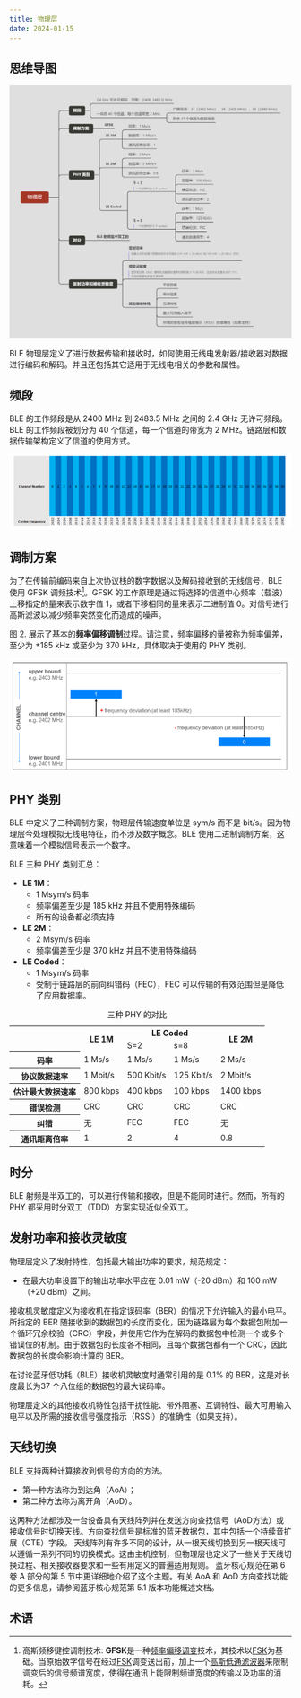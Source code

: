 ```yaml
---
title: 物理层
date: 2024-01-15
---
```


## 思维导图

![phy_mind_map](./img/phy_mind_map.png "图 1. 物理层思维导图")

BLE 物理层定义了进行数据传输和接收时，如何使用无线电发射器/接收器对数据进行编码和解码。并且还包括其它适用于无线电相关的参数和属性。

## 频段

BLE 的工作频段是从 2400 MHz 到 2483.5 MHz 之间的 2.4 GHz 无许可频段。BLE 的工作频段被划分为 40 个信道，每一个信道的带宽为 2 MHz。链路层和数据传输架构定义了信道的使用方式。

![ble channels](./img/ble_channel.png "图 2. 蓝牙信道")

## 调制方案

为了在传输前编码来自上次协议栈的数字数据以及解码接收到的无线信号，BLE 使用 GFSK 调频技术[^gfsk]。GFSK 的工作原理是通过将选择的信道中心频率（载波）上移指定的量来表示数字值 1，或者下移相同的量来表示二进制值 0。对信号进行高斯滤波以减少频率突然变化而造成的噪声。

图 2. 展示了基本的**频率偏移调制**过程。请注意，频率偏移的量被称为频率偏差，至少为 ±185 kHz 或至少为 370 kHz，具体取决于使用的 PHY 类别。

![ble_fsk](./img/ble_fsk.png "图 3. 蓝牙频移键控调制过程")

## PHY 类别

BLE 中定义了三种调制方案，物理层传输速度单位是 sym/s 而不是 bit/s。因为物理层今处理模拟无线电特征，而不涉及数字概念。BLE 使用二进制调制方案，这意味着一个模拟信号表示一个数字。

BLE 三种 PHY 类别汇总：

* **LE 1M**：
  * 1 Msym/s 码率
  * 频率偏差至少是 185 kHz 并且不使用特殊编码
  * 所有的设备都必须支持
* **LE 2M**：
  * 2 Msym/s 码率
  * 频率偏差至少是 370 kHz 并且不使用特殊编码
* **LE Coded**：
  * 1 Msym/s 码率
  * 受制于链路层的前向纠错码（FEC），FEC 可以传输的有效范围但是降低了应用数据率。

<table>
    <caption>三种 PHY 的对比</caption>
    <tr>
        <th rowspan="2"></th>
        <th rowspan="2">LE 1M</th>
        <th colspan="2">LE Coded</th>
        <th rowspan="2">LE 2M</th>
    </tr>
    <tr>
        <td>S=2</td>
        <td>s=8</td>
    </tr>
    <tr>
        <th>码率</th>
        <td>1 Ms/s</td>
        <td>1 Ms/s</td>
        <td>1 Ms/s</td>
        <td>2 Ms/s</td>
    </tr>
    <tr>
        <th>协议数据速率</th>
        <td>1 Mbit/s</td>
        <td>500 Kbit/s</td>
        <td>125 Kbit/s</td>
        <td>2 Mbit/s</td>
    </tr>
    <tr>
        <th>估计最大数据速率</th>
        <td>800 kbps</td>
        <td>400 kbps</td>
        <td>100 kbps</td>
        <td>1400 kbps</td>
    </tr>
    <tr>
        <th>错误检测</th>
        <td>CRC</td>
        <td>CRC</td>
        <td>CRC</td>
        <td>CRC</td>
    </tr>
    <tr>
        <th>纠错</th>
        <td>无</td>
        <td>FEC</td>
        <td>FEC</td>
        <td>无</td>
    </tr>
    <tr>
        <th>通讯距离倍率</th>
        <td>1</td>
        <td>2</td>
        <td>4</td>
        <td>0.8</td>
    </tr>
</table>


## 时分

BLE 射频是半双工的，可以进行传输和接收，但是不能同时进行。然而，所有的 PHY 都采用时分双工（TDD）方案实现近似全双工。

## 发射功率和接收灵敏度

物理层定义了发射特性，包括最大输出功率的要求，规范规定：

* 在最大功率设置下的输出功率水平应在 0.01 mW（-20 dBm）和 100 mW（+20 dBm）之间。

接收机灵敏度定义为接收机在指定误码率（BER）的情况下允许输入的最小电平。所指定的 BER 随接收到的数据包的长度而变化，因为链路层为每个数据包附加一个循环冗余校验（CRC）字段，并使用它作为在解码的数据包中检测一个或多个错误位的机制。由于数据包的长度各不相同，且每个数据包都有一个 CRC，因此数据包的长度会影响计算的 BER。

在讨论蓝牙低功耗（BLE）接收机灵敏度时通常引用的是 0.1% 的 BER，这是对长度最长为37 个八位组的数据包的最大误码率。

物理层定义的其他接收机特性包括干扰性能、带外阻塞、互调特性、最大可用输入电平以及所需的接收信号强度指示（RSSI）的准确性（如果支持）。

## 天线切换

BLE 支持两种计算接收到信号的方向的方法。

* 第一种方法称为到达角（AoA）；
* 第二种方法称为离开角（AoD）。

这两种方法都涉及一台设备具有天线阵列并在发送方向查找信号（AoD方法）或接收信号时切换天线。方向查找信号是标准的蓝牙数据包，其中包括一个持续音扩展（CTE）字段。
天线阵列有许多不同的设计，从一根天线切换到另一根天线可以遵循一系列不同的切换模式。这由主机控制，但物理层也定义了一些关于天线切换过程、相关接收器要求和一些有用定义的普遍适用规则。
蓝牙核心规范在第 6 卷 A 部分的第 5 节中更详细地介绍了这个主题。有关 AoA 和 AoD 方向查找功能的更多信息，请参阅蓝牙核心规范第 5.1 版本功能概述文档。

## 术语

[^gfsk]: 高斯频移键控调制技术: **GFSK**是一种[频率偏移调变](https://zh.wikipedia.org/wiki/頻率偏移調變)技术，其技术以[FSK](https://zh.wikipedia.org/wiki/頻率偏移調變)为基础。当原始数字信号在经过[FSK](https://zh.wikipedia.org/wiki/頻率偏移調變)调变送出前，加上一个[高斯低通滤波器](https://zh.wikipedia.org/w/index.php?title=高斯低通濾波器&action=edit&redlink=1)来限制调变后的信号频谱宽度，使得在通讯上能限制频谱宽度的传输以及功率的消耗。
